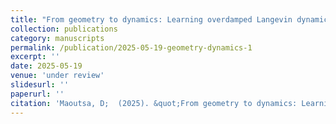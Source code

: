 ```yaml
---
title: "From geometry to dynamics: Learning overdamped Langevin dynamics from sparse observations with geometric constraints "
collection: publications
category: manuscripts
permalink: /publication/2025-05-19-geometry-dynamics-1
excerpt: ''
date: 2025-05-19
venue: 'under review'
slidesurl: ''
paperurl: ''
citation: 'Maoutsa, D;  (2025). &quot;From geometry to dynamics: Learning overdamped Langevin dynamics from sparse observations with geometric constraints.&quot; <i>under review</i>'
---
```

